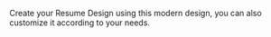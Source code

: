 Create your Resume Design using this modern design, you can also customize it according to your needs.